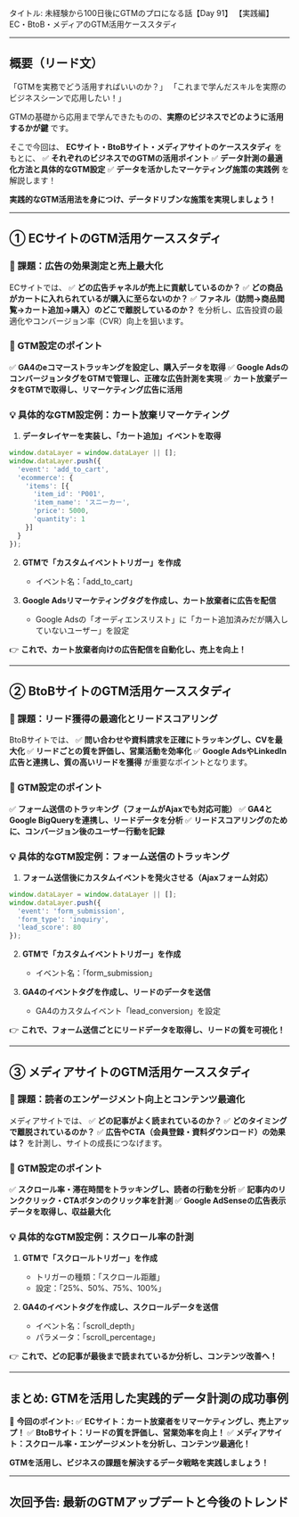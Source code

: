 タイトル: 未経験から100日後にGTMのプロになる話【Day 91】
【実践編】EC・BtoB・メディアのGTM活用ケーススタディ

---

## **概要（リード文）**

「GTMを実務でどう活用すればいいのか？」
「これまで学んだスキルを実際のビジネスシーンで応用したい！」

GTMの基礎から応用まで学んできたものの、**実際のビジネスでどのように活用するかが鍵** です。

そこで今回は、 **ECサイト・BtoBサイト・メディアサイトのケーススタディ** をもとに、
✅ **それぞれのビジネスでのGTMの活用ポイント**
✅ **データ計測の最適化方法と具体的なGTM設定**
✅ **データを活かしたマーケティング施策の実践例**
を解説します！

**実践的なGTM活用法を身につけ、データドリブンな施策を実現しましょう！**

---

## **① ECサイトのGTM活用ケーススタディ**

### **📌 課題：広告の効果測定と売上最大化**
ECサイトでは、
✅ **どの広告チャネルが売上に貢献しているのか？**
✅ **どの商品がカートに入れられているが購入に至らないのか？**
✅ **ファネル（訪問→商品閲覧→カート追加→購入）のどこで離脱しているのか？**
を分析し、広告投資の最適化やコンバージョン率（CVR）向上を狙います。

### **🔹 GTM設定のポイント**
✅ **GA4のeコマーストラッキングを設定し、購入データを取得**
✅ **Google AdsのコンバージョンタグをGTMで管理し、正確な広告計測を実現**
✅ **カート放棄データをGTMで取得し、リマーケティング広告に活用**

### **💡 具体的なGTM設定例：カート放棄リマーケティング**

1. **データレイヤーを実装し、「カート追加」イベントを取得**
```javascript
window.dataLayer = window.dataLayer || [];
window.dataLayer.push({
  'event': 'add_to_cart',
  'ecommerce': {
    'items': [{
      'item_id': 'P001',
      'item_name': 'スニーカー',
      'price': 5000,
      'quantity': 1
    }]
  }
});
```

2. **GTMで「カスタムイベントトリガー」を作成**
   - イベント名：「add_to_cart」

3. **Google Adsリマーケティングタグを作成し、カート放棄者に広告を配信**
   - Google Adsの「オーディエンスリスト」に「カート追加済みだが購入していないユーザー」を設定

👉 **これで、カート放棄者向けの広告配信を自動化し、売上を向上！**

---

## **② BtoBサイトのGTM活用ケーススタディ**

### **📌 課題：リード獲得の最適化とリードスコアリング**
BtoBサイトでは、
✅ **問い合わせや資料請求を正確にトラッキングし、CVを最大化**
✅ **リードごとの質を評価し、営業活動を効率化**
✅ **Google AdsやLinkedIn広告と連携し、質の高いリードを獲得**
が重要なポイントとなります。

### **🔹 GTM設定のポイント**
✅ **フォーム送信のトラッキング（フォームがAjaxでも対応可能）**
✅ **GA4とGoogle BigQueryを連携し、リードデータを分析**
✅ **リードスコアリングのために、コンバージョン後のユーザー行動を記録**

### **💡 具体的なGTM設定例：フォーム送信のトラッキング**

1. **フォーム送信後にカスタムイベントを発火させる（Ajaxフォーム対応）**
```javascript
window.dataLayer = window.dataLayer || [];
window.dataLayer.push({
  'event': 'form_submission',
  'form_type': 'inquiry',
  'lead_score': 80
});
```

2. **GTMで「カスタムイベントトリガー」を作成**
   - イベント名：「form_submission」

3. **GA4のイベントタグを作成し、リードのデータを送信**
   - GA4のカスタムイベント「lead_conversion」を設定

👉 **これで、フォーム送信ごとにリードデータを取得し、リードの質を可視化！**

---

## **③ メディアサイトのGTM活用ケーススタディ**

### **📌 課題：読者のエンゲージメント向上とコンテンツ最適化**
メディアサイトでは、
✅ **どの記事がよく読まれているのか？**
✅ **どのタイミングで離脱されているのか？**
✅ **広告やCTA（会員登録・資料ダウンロード）の効果は？**
を計測し、サイトの成長につなげます。

### **🔹 GTM設定のポイント**
✅ **スクロール率・滞在時間をトラッキングし、読者の行動を分析**
✅ **記事内のリンククリック・CTAボタンのクリック率を計測**
✅ **Google AdSenseの広告表示データを取得し、収益最大化**

### **💡 具体的なGTM設定例：スクロール率の計測**

1. **GTMで「スクロールトリガー」を作成**
   - トリガーの種類：「スクロール距離」
   - 設定：「25%、50%、75%、100%」

2. **GA4のイベントタグを作成し、スクロールデータを送信**
   - イベント名：「scroll_depth」
   - パラメータ：「scroll_percentage」

👉 **これで、どの記事が最後まで読まれているか分析し、コンテンツ改善へ！**

---

## **まとめ: GTMを活用した実践的データ計測の成功事例**

📌 **今回のポイント:**
✅ **ECサイト：カート放棄者をリマーケティングし、売上アップ！**
✅ **BtoBサイト：リードの質を評価し、営業効率を向上！**
✅ **メディアサイト：スクロール率・エンゲージメントを分析し、コンテンツ最適化！**

**GTMを活用し、ビジネスの課題を解決するデータ戦略を実践しましょう！**

---

## **次回予告: 最新のGTMアップデートと今後のトレンド**

